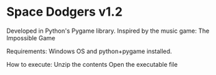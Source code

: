 # Space Dodgers v1.2
Developed in Python's Pygame library. Inspired by the music game: The Impossible Game

Requirements:
Windows OS and python+pygame installed.

How to execute:
Unzip the contents
Open the executable file
